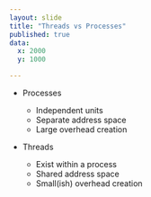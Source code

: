 ```yaml
---
layout: slide
title: "Threads vs Processes"
published: true
data:
  x: 2000
  y: 1000

---
```


- Processes
    - Independent units
    - Separate address space
    - Large overhead creation

- Threads
    - Exist within a process
    - Shared address space
    - Small(ish) overhead creation
